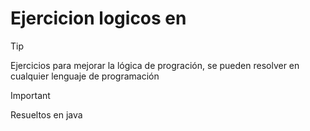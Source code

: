 # Ejercicion logicos en
>[!TIP]
> Ejercicios para mejorar la lógica de progración, se pueden resolver en cualquier lenguaje de programación

>[!IMPORTANT]
> Resueltos en java
